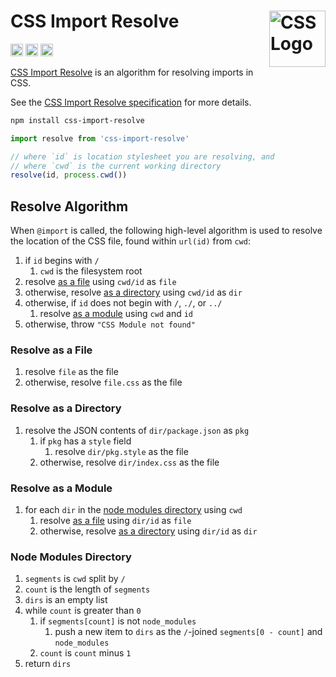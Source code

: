 # CSS Import Resolve [<img src="https://jonneal.dev/css-logo.svg" alt="CSS Logo" width="90" height="90" align="right">][CSS Import Resolve]

[<img alt="NPM Version" src="https://img.shields.io/npm/v/css-import-resolve.svg" height="20">][npm-url]
[<img alt="Build Status" src="https://img.shields.io/travis/csstools/css-import-resolve/master.svg" height="20">][cli-url]
[<img alt="Support Chat" src="https://img.shields.io/badge/chat-gitter-blue.svg" height="20">][git-url]

[CSS Import Resolve] is an algorithm for resolving imports in CSS.

See the [CSS Import Resolve specification] for more details.

```bash
npm install css-import-resolve
```

```js
import resolve from 'css-import-resolve'

// where `id` is location stylesheet you are resolving, and
// where `cwd` is the current working directory
resolve(id, process.cwd())
```

## Resolve Algorithm

When `@import` is called, the following high-level algorithm is used to resolve
the location of the CSS file, found within `url(id)` from `cwd`:

1. if `id` begins with `/`
   1. `cwd` is the filesystem root
2. resolve [as a file](#resolve-as-a-file) using `cwd/id` as `file`
3. otherwise, resolve [as a directory](#resolve-as-a-directory) using `cwd/id`
   as `dir`
4. otherwise, if `id` does not begin with `/`, `./`, or `../`
   1. resolve [as a module](#resolve-as-a-module) using `cwd` and `id`
5. otherwise, throw `"CSS Module not found"`

### Resolve as a File

1. resolve `file` as the file
2. otherwise, resolve `file.css` as the file

### Resolve as a Directory

1. resolve the JSON contents of `dir/package.json` as `pkg`
   1. if `pkg` has a `style` field
      1. resolve `dir/pkg.style` as the file
   3. otherwise, resolve `dir/index.css` as the file

### Resolve as a Module

1. for each `dir` in the [node modules directory](#node-modules-directory)
   using `cwd`
   1. resolve [as a file](#resolve-as-a-file) using `dir/id` as `file`
   2. otherwise, resolve [as a directory](#resolve-as-a-directory) using
      `dir/id` as `dir`

### Node Modules Directory

1. `segments` is `cwd` split by `/`
2. `count` is the length of `segments`
3. `dirs` is an empty list
4. while `count` is greater than `0`
   1. if `segments[count]` is not `node_modules`
      1. push a new item to `dirs` as the `/`-joined `segments[0 - count]` and
         `node_modules`
   2. `count` is `count` minus `1`
5. return `dirs`

[CSS Import Resolve]: https://jonathantneal.github.io/css-import-resolve/
[CSS Import Resolve specification]: https://jonathantneal.github.io/css-import-resolve/

[cli-url]: https://travis-ci.org/csstools/css-import-resolve
[git-url]: https://gitter.im/postcss/postcss
[npm-url]: https://www.npmjs.com/package/css-import-resolve
